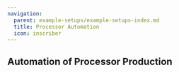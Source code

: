 ```yaml
---
navigation:
  parent: example-setups/example-setups-index.md
  title: Processor Automation
  icon: inscriber
---
```

## Automation of Processor Production